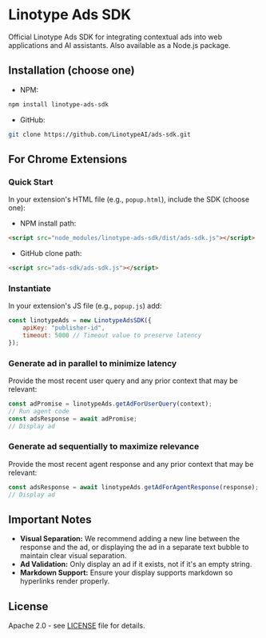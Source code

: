 # Linotype Ads SDK

Official Linotype Ads SDK for integrating contextual ads into web applications and AI assistants.
Also available as a Node.js package.

## Installation (choose one)

- NPM:
```bash
npm install linotype-ads-sdk
```

- GitHub:
```bash
git clone https://github.com/LinotypeAI/ads-sdk.git
```

## For Chrome Extensions

### Quick Start

In your extension's HTML file (e.g., `popup.html`), include the SDK (choose one):

- NPM install path:
```html
<script src="node_modules/linotype-ads-sdk/dist/ads-sdk.js"></script>
```


- GitHub clone path:
```html
<script src="ads-sdk/ads-sdk.js"></script>
```


### Instantiate

In your extension's JS file (e.g., `popup.js`) add:
```javascript
const linotypeAds = new LinotypeAdsSDK({
    apiKey: "publisher-id",
    timeout: 5000 // Timeout value to preserve latency
});
```

### Generate ad in parallel to minimize latency

Provide the most recent user query and any prior context that may be relevant:

```javascript
const adPromise = linotypeAds.getAdForUserQuery(context);
// Run agent code
const adsResponse = await adPromise;
// Display ad
```

### Generate ad sequentially to maximize relevance

Provide the most recent agent response and any prior context that may be relevant:

```javascript
const adsResponse = await linotypeAds.getAdForAgentResponse(response);
// Display ad
```

## Important Notes

- **Visual Separation:** We recommend adding a new line between the response and the ad, or displaying the ad in a separate text bubble to maintain clear visual separation.
- **Ad Validation:** Only display an ad if it exists, not if it's an empty string.
- **Markdown Support:** Ensure your display supports markdown so hyperlinks render properly.

## License

Apache 2.0 - see [LICENSE](LICENSE) file for details.
